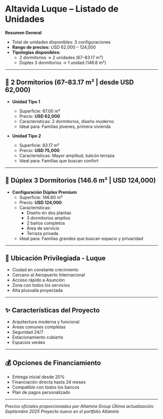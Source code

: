 # **Altavida Luque – Listado de Unidades**

**Resumen General**

* Total de unidades disponibles: 3 configuraciones
* **Rango de precios:** USD 62,000 – 124,000
* **Tipologías disponibles:**
  * 2 dormitorios → 2 unidades (67–83.17 m²)
  * Dúplex 3 dormitorios → 1 unidad (146.6 m²)

---

## **🔹 2 Dormitorios (67–83.17 m² | desde USD 62,000)**

* **Unidad Tipo 1**
  * Superficie: 67.00 m²
  * Precio: **USD 62,000**
  * Características: 2 dormitorios, diseño moderno
  * Ideal para: Familias jóvenes, primera vivienda

* **Unidad Tipo 2**
  * Superficie: 83.17 m²
  * Precio: **USD 75,000**
  * Características: Mayor amplitud, balcón terraza
  * Ideal para: Familias que buscan confort

---

## **🔹 Dúplex 3 Dormitorios (146.6 m² | USD 124,000)**

* **Configuración Dúplex Premium**
  * Superficie: 146.60 m²
  * Precio: **USD 124,000**
  * Características: 
    - Diseño en dos plantas
    - 3 dormitorios amplios
    - 2 baños completos
    - Área de servicio
    - Terraza privada
  * Ideal para: Familias grandes que buscan espacio y privacidad

---

## **📍 Ubicación Privilegiada - Luque**

* Ciudad en constante crecimiento
* Cercano al Aeropuerto Internacional
* Acceso rápido a Asunción
* Zona con todos los servicios
* Alta plusvalía proyectada

---

## **✨ Características del Proyecto**

* Arquitectura moderna y funcional
* Áreas comunes completas
* Seguridad 24/7
* Estacionamiento cubierto
* Espacios verdes

---

## **💰 Opciones de Financiamiento**

* Entrega inicial desde 20%
* Financiación directa hasta 24 meses
* Compatible con todos los bancos
* Plan de pagos personalizado

---

*Precios oficiales proporcionados por Altamira Group*
*Última actualización: Septiembre 2025*
*Proyecto nuevo en el portfolio Altamira*